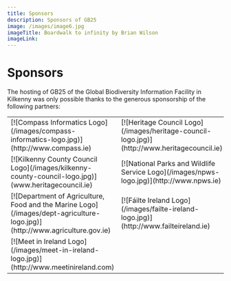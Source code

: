 ```yaml
---
title: Sponsors
description: Sponsors of GB25
image: /images/image6.jpg
imageTitle: Boardwalk to infinity by Brian Wilson
imageLink: 
---
```


# Sponsors

The hosting of GB25 of the Global Biodiversity Information Facility in Kilkenny was only possible thanks to the generous sponsorship of the following partners:

<table>
<tr>
<td>[![Compass Informatics Logo](/images/compass-informatics-logo.jpg)](http://www.compass.ie)</td>
<td>[![Heritage Council Logo](/images/heritage-council-logo.jpg)](http://www.heritagecouncil.ie)</td>
</tr>
<tr>
<td>[![Kilkenny County Council Logo](/images/kilkenny-county-council-logo.jpg)](www.heritagecouncil.ie)</td>
<td>[![National Parks and Wildlife Service Logo](/images/npws-logo.jpg)](http://www.npws.ie)</td>
</tr>
<tr>
<td>[![Department of Agriculture, Food and the Marine Logo](/images/dept-agriculture-logo.jpg)](http://www.agriculture.gov.ie)</td>
<td>[![Fáilte Ireland Logo](/images/failte-ireland-logo.jpg)](http://www.failteireland.ie)</td>
</tr>
<tr>
<td>[![Meet in Ireland Logo](/images/meet-in-ireland-logo.jpg)](http://www.meetinireland.com)</td>
<td>&nbsp;</td>
</tr>
</table>

